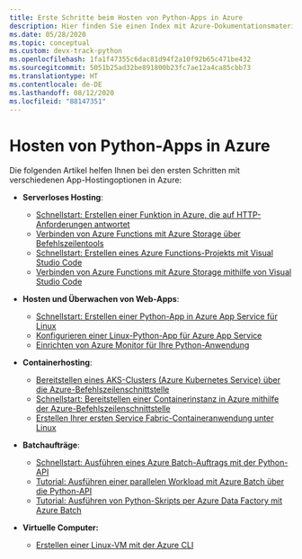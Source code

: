 ```yaml
---
title: Erste Schritte beim Hosten von Python-Apps in Azure
description: Hier finden Sie einen Index mit Azure-Dokumentationsmaterial zu den ersten Schritten im Zusammenhang mit dem Hosten von Python-App-Code.
ms.date: 05/28/2020
ms.topic: conceptual
ms.custom: devx-track-python
ms.openlocfilehash: 1fa1f47355c6dac81d94f2a10f92b65c471be432
ms.sourcegitcommit: 5051b25ad32be891800b23fc7ae12a4ca85cbb73
ms.translationtype: HT
ms.contentlocale: de-DE
ms.lasthandoff: 08/12/2020
ms.locfileid: "88147351"
---
```

# <a name="hosting-python-apps-on-azure"></a>Hosten von Python-Apps in Azure

Die folgenden Artikel helfen Ihnen bei den ersten Schritten mit verschiedenen App-Hostingoptionen in Azure:

- **Serverloses Hosting**:
  - [Schnellstart: Erstellen einer Funktion in Azure, die auf HTTP-Anforderungen antwortet](/azure/azure-functions/functions-create-first-azure-function-azure-cli?pivots=programming-language-python)
  - [Verbinden von Azure Functions mit Azure Storage über Befehlszeilentools](/azure/azure-functions/functions-add-output-binding-storage-queue-cli?tabs=bash%2Cbrowser&pivots=programming-language-python)
  - [Schnellstart: Erstellen eines Azure Functions-Projekts mit Visual Studio Code](/azure/azure-functions/functions-create-first-function-vs-code?pivots=programming-language-python)
  - [Verbinden von Azure Functions mit Azure Storage mithilfe von Visual Studio Code](/azure/azure-functions/functions-add-output-binding-storage-queue-vs-code?pivots=programming-language-python)
  
- **Hosten und Überwachen von Web-Apps**:
  - [Schnellstart: Erstellen einer Python-App in Azure App Service für Linux](/azure/app-service/quickstart-python)
  - [Konfigurieren einer Linux-Python-App für Azure App Service](/azure/app-service/configure-language-python)
  - [Einrichten von Azure Monitor für Ihre Python-Anwendung](/azure/azure-monitor/app/opencensus-python)

- **Containerhosting**:
  - [Bereitstellen eines AKS-Clusters (Azure Kubernetes Service) über die Azure-Befehlszeilenschnittstelle](/azure/aks/kubernetes-walkthrough)
  - [Schnellstart: Bereitstellen einer Containerinstanz in Azure mithilfe der Azure-Befehlszeilenschnittstelle](/azure/container-instances/container-instances-quickstart)
  - [Erstellen Ihrer ersten Service Fabric-Containeranwendung unter Linux](/azure/service-fabric/service-fabric-get-started-containers-linux)

- **Batchaufträge**:
  - [Schnellstart: Ausführen eines Azure Batch-Auftrags mit der Python-API](/azure/batch/quick-run-python)
  - [Tutorial: Ausführen einer parallelen Workload mit Azure Batch über die Python-API](/azure/batch/tutorial-parallel-python)
  - [Tutorial: Ausführen von Python-Skripts per Azure Data Factory mit Azure Batch](/azure/batch/tutorial-run-python-batch-azure-data-factory)

- **Virtuelle Computer:**
  - [Erstellen einer Linux-VM mit der Azure CLI](/azure/virtual-machines/linux/quick-create-cli)
